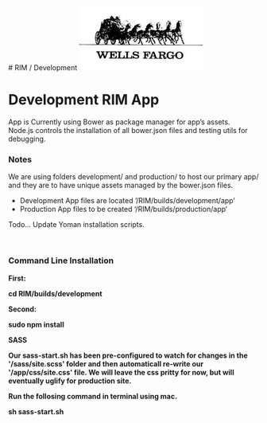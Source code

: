 <link rel="stylesheet" href="https://maxcdn.bootstrapcdn.com/bootstrap/3.3.5/css/bootstrap.min.css">
# RIM / Development
<img src="wf-git-logo.jpg" width="250px" hieght="128px">
<br>
<h1>Development RIM App</h1>
<p class="lead">
    App is Currently using Bower as package manager for app’s assets.<br>
    Node.js controls the installation of all bower.json files and testing utils for debugging.
</p>
<h3>Notes</h3>
<p>We are using folders development/ and production/ to host our primary app/ and they are to have unique assets managed by the bower.json files.</p>
<ul>
    <li>Development App files are located ’/RIM/builds/development/app’</li>
    <li>Production App files to be created ‘/RIM/builds/production/app‘</li>
</ul>
<p class="info">Todo... Update Yoman installation scripts.</p>
<br/>
<h3>Command Line Installation</h3>

<strong>First:<strong><br>
<p class="well">
    cd RIM/builds/development
</p>

<strong>Second:<strong><br>
<p class="well">
    sudo npm install
</p>
<strong>SASS<strong><br>
<p class="lead">
    Our sass-start.sh has been pre-configured to watch for changes in the '/sass/site.scss' folder and then automaticall re-write our '/app/css/site.css' file.  We will leave the css pritty for now, but will eventually uglify for production site.
</p>
<p>Run the follosing command in terminal using mac. 
<p class="well">
    sh sass-start.sh
</p>

